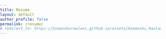 ```yaml
---
title: Resume
layout: default
author_profile: false
permalink: /resume/
# redirect_to: https://himanshurawlani.github.io/assets/Himanshu_Rawlani_Resume.pdf
---
```

<style type="text/css">
    html {
        overflow: auto;
    }
        
    html,
    body,
    div,
    iframe {
        margin: 0px;
        padding: 0px;
        height: 100%;
        border: none;
    }
        
    iframe {
        display: block;
        width: 100%;
        border: none;
        overflow-y: auto;
        overflow-x: hidden;
    }

    .page__footer {
        margin-top: 0
    }
</style>

<!-- <iframe src="/assets/pdfs/Himanshu_Rawlani_Resume.pdf"></iframe> -->
<div id="adobe-dc-view"></div>
<script src="https://documentcloud.adobe.com/view-sdk/main.js"></script>
<script type="text/javascript">
document.addEventListener("adobe_dc_view_sdk.ready", function()
{
    var adobeDCView = new AdobeDC.View({clientId: "a171a7abfac44ae6821f57ba1d70f1a5", divId: "adobe-dc-view"});
    adobeDCView.previewFile(
    {
        content:   {location: {url: "https://himanshurawlani.github.io/assets/pdfs/Himanshu_Rawlani_Resume.pdf"}},
        metaData: {fileName: "Himanshu Rawlani Resume.pdf"}
    }, {showAnnotationTools: false, showLeftHandPanel: false});
});
</script>